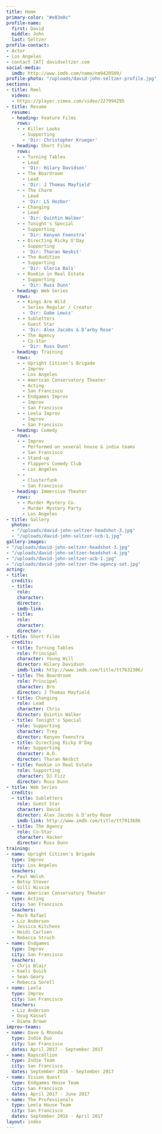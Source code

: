 ```yaml
---
title: Home
primary-color: "#e83e8c"
profile-name:
  first: David
  middle: John
  last: Seltzer
profile-contact:
- Actor
- Los Angeles
- contact [AT] davidseltzer.com
social-media:
  imdb: http://www.imdb.com/name/nm9420509/
profile-photo: "/uploads/david-john-seltzer-profile.jpg"
sections:
- title: Reel
  videos:
  - https://player.vimeo.com/video/227994295
- title: Resume
  resume:
  - heading: Feature Films
    rows:
    - - Killer Looks
      - Supporting
      - 'Dir: Christopher Krueger'
  - heading: Short Films
    rows:
    - - Turning Tables
      - Lead
      - 'Dir: Hilary Davidson'
    - - The Boardroom
      - Lead
      - 'Dir: J Thomas Mayfield'
    - - The Charm
      - Lead
      - 'Dir: LS Hozbor'
    - - Changing
      - Lead
      - 'Dir: Quintin Walker'
    - - Tonight's Special
      - Supporting
      - 'Dir: Kenyon Feenstra'
    - - Directing Ricky O'Day
      - Supporting
      - 'Dir: Tharan Nesbit'
    - - The Audition
      - Supporting
      - 'Dir: Gloria Bali'
    - - Rookie in Real Estate
      - Supporting
      - 'Dir: Russ Dunn'
  - heading: Web Series
    rows:
    - - Kings Are Wild
      - Series Regular / Creator
      - 'Dir: Gabe Lewis'
    - - Subletters
      - Guest Star
      - 'Dir: Alex Jacobs & D’arby Rose'
    - - The Agency
      - Co-Star
      - 'Dir: Russ Dunn'
  - heading: Training
    rows:
    - - Upright Citizen’s Brigade
      - Improv
      - Los Angeles
    - - American Conservatory Theater
      - Acting
      - San Francisco
    - - Endgames Improv
      - Improv
      - San Francisco
    - - Leela Improv
      - Improv
      - San Francisco
  - heading: Comedy
    rows:
    - - Improv
      - Performed on several house & indie teams
      - San Francisco
    - - Stand-up
      - Flappers Comedy Club
      - Los Angeles
    - - 
      - Clusterfunk
      - San Francisco
  - heading: Immersive Theater
    rows:
    - - Murder Mystery Co.
      - Murder Mystery Party
      - Los Angeles
- title: Gallery
  photos:
  - "/uploads/david-john-seltzer-headshot-3.jpg"
  - "/uploads/david-john-seltzer-ucb-1.jpg"
gallery-images:
- "/uploads/david-john-seltzer-headshot-3.jpg"
- "/uploads/david-john-seltzer-headshot-4.jpg"
- "/uploads/david-john-seltzer-ucb-1.jpg"
- "/uploads/david-john-seltzer-the-agency-set.jpg"
acting:
- title: 
  credits:
  - title: 
    role: 
    character: 
    director: 
    imdb-link: 
  - title: 
    role: 
    character: 
    director: 
- title: Short Films
  credits:
  - title: Turning Tables
    role: Principal
    character: Young Will
    director: Hilary Davidson
    imdb-link: http://www.imdb.com/title/tt7632306/
  - title: The Boardroom
    role: Principal
    character: Bro
    director: J Thomas Mayfield
  - title: Changing
    role: Lead
    character: Chris
    director: Quintin Walker
  - title: Tonight's Special
    role: Supporting
    character: Trey
    director: Kenyon Feenstra
  - title: Directing Ricky O'Day
    role: Supporting
    character: A.D.
    director: Tharan Nesbit
  - title: Rookie in Real Estate
    role: Supporting
    character: DJ Fizz
    director: Russ Dunn
- title: Web Series
  credits:
  - title: Subletters
    role: Guest Star
    character: David
    director: Alex Jacobs & D'arby Rose
    imdb-link: http://www.imdb.com/title/tt7913686
  - title: The Agency
    role: Co-Star
    character: Hacker
    director: Russ Dunn
training:
- name: Upright Citizen's Brigade
  type: Improv
  city: Los Angeles
  teachers:
  - Paul Welsh
  - Betsy Stover
  - Gilli Nissim
- name: American Conservatory Theater
  type: Acting
  city: San Francisco
  teachers:
  - Mark Rafael
  - Liz Anderson
  - Jessica Kitchens
  - Heidi Carlsen
  - Rebecca Struch
- name: Endgames
  type: Improv
  city: San Francisco
  teachers:
  - Chris Blair
  - Kaeli Quick
  - Sean Geary
  - Rebecca Sorell
- name: Leela
  type: Improv
  city: San Francisco
  teachers:
  - Liz Anderson
  - Doug Kassel
  - Diana Brown
improv-teams:
- name: Dave & Rhonda
  type: Indie Duo
  city: San Francisco
  dates: April 2017 - September 2017
- name: Rapscallion
  type: Indie Team
  city: San Francisco
  dates: September 2016 - September 2017
- name: Vision Quest
  type: Endgames House Team
  city: San Francisco
  dates: April 2017 - June 2017
- name: The Professionals
  type: Leela House Team
  city: San Francisco
  dates: September 2016 - April 2017
layout: index
---
```


